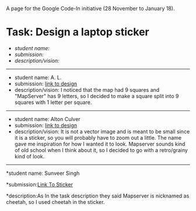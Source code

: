 A page for the Google Code-In initiative (28 November to January 18).

# Task: Design a laptop sticker

* *student name:*
* *submission:*
* *description/vision:*

---

* student name: A. L.
* submission: [link to design](https://docs.google.com/document/d/1mQhxiQ3IBtFT6w0JPFgdXe0V9jqWHvz-GK77rUX3HJM/edit?usp=sharing)
* description/vision: I noticed that the map had 9 squares and "MapServer" has 9 letters, so I decided to make a square split into 9 squares with 1 letter per square.

--- 

* student name: Alton Culver
* submission: [link to design](https://docs.google.com/document/d/1Tf27P5HQtT33q_Bb9sIgbrtrdaiUdfOjy1HHIJSRzaI/edit?usp=sharing)
* description/vision: It is not a vector image and is meant to be small since it is a sticker, so you will probably have to zoom out a little. The name gave me inspiration for how I wanted it to look. Mapserver sounds kind of old school when I think about it, so I decided to go with a retro/grainy kind of look.

---

*student name: Sunveer Singh

*submission:[Link To Sticker](https://github.com/Sunveer54/Mapserver-Logo/blob/master/Mapserverlogo.svg)

*description:As In the task description they said Mapserver is nicknamed as cheetah, so I used cheetah in the sticker.

